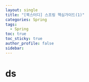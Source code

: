 ```yaml
---
layout: single
title: "[북스터디] 스프링 핵심가이드(1)"
categories: Spring
tags:
  - Spring
toc: true
toc_sticky: true
author_profile: false
sidebar:
---
```

# ds
